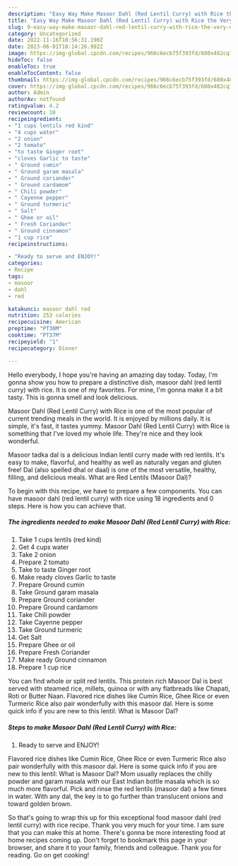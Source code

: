 ```yaml
---
description: "Easy Way Make Masoor Dahl (Red Lentil Curry) with Rice the Very Delicious"
title: "Easy Way Make Masoor Dahl (Red Lentil Curry) with Rice the Very Delicious"
slug: 9-easy-way-make-masoor-dahl-red-lentil-curry-with-rice-the-very-delicious
category: Uncategorized
date: 2022-11-16T10:56:31.190Z
date: 2023-06-01T18:14:26.992Z
image: https://img-global.cpcdn.com/recipes/966c6ecb75f393fd/680x482cq70/masoor-dahl-red-lentil-curry-with-rice-recipe-main-photo.jpg
hideToc: false
enableToc: true
enableTocContent: false
thumbnail: https://img-global.cpcdn.com/recipes/966c6ecb75f393fd/680x482cq70/masoor-dahl-red-lentil-curry-with-rice-recipe-main-photo.jpg
cover: https://img-global.cpcdn.com/recipes/966c6ecb75f393fd/680x482cq70/masoor-dahl-red-lentil-curry-with-rice-recipe-main-photo.jpg
author: Admin
authorAv: notfound
ratingvalue: 4.2
reviewcount: 10
recipeingredient:
- "1 cups lentils red kind"
- "4 cups water"
- "2 onion"
- "2 tomato"
- "to taste Ginger root"
- "cloves Garlic to taste"
- " Ground cumin"
- " Ground garam masala"
- " Ground coriander"
- " Ground cardamom"
- " Chili powder"
- " Cayenne pepper"
- " Ground turmeric"
- " Salt"
- " Ghee or oil"
- " Fresh Coriander"
- " Ground cinnamon"
- "1 cup rice"
recipeinstructions:

- "Ready to serve and ENJOY!"
categories:
- Recipe
tags:
- masoor
- dahl
- red

katakunci: masoor dahl red 
nutrition: 253 calories
recipecuisine: American
preptime: "PT30M"
cooktime: "PT37M"
recipeyield: "1"
recipecategory: Dinner

---
```



Hello everybody, I hope you're having an amazing day today. Today, I'm gonna show you how to prepare a distinctive dish, masoor dahl (red lentil curry) with rice. It is one of my favorites. For mine, I'm gonna make it a bit tasty. This is gonna smell and look delicious.

Masoor Dahl (Red Lentil Curry) with Rice is one of the most popular of current trending meals in the world. It is enjoyed by millions daily. It is simple, it's fast, it tastes yummy. Masoor Dahl (Red Lentil Curry) with Rice is something that I've loved my whole life. They're nice and they look wonderful.

Masoor tadka dal is a delicious Indian lentil curry made with red lentils. It&#39;s easy to make, flavorful, and healthy as well as naturally vegan and gluten free! Dal (also spelled dhal or daal) is one of the most versatile, healthy, filling, and delicious meals. What are Red Lentils (Masoor Dal)?


To begin with this recipe, we have to prepare a few components. You can have masoor dahl (red lentil curry) with rice using 18 ingredients and 0 steps. Here is how you can achieve that.

<!--inarticleads1-->

##### The ingredients needed to make Masoor Dahl (Red Lentil Curry) with Rice:

1. Take 1 cups lentils (red kind)
1. Get 4 cups water
1. Take 2 onion
1. Prepare 2 tomato
1. Take to taste Ginger root
1. Make ready cloves Garlic to taste
1. Prepare  Ground cumin
1. Take  Ground garam masala
1. Prepare  Ground coriander
1. Prepare  Ground cardamom
1. Take  Chili powder
1. Take  Cayenne pepper
1. Take  Ground turmeric
1. Get  Salt
1. Prepare  Ghee or oil
1. Prepare  Fresh Coriander
1. Make ready  Ground cinnamon
1. Prepare 1 cup rice


You can find whole or split red lentils. This protein rich Masoor Dal is best served with steamed rice, millets, quinoa or with any flatbreads like Chapati, Roti or Butter Naan. Flavored rice dishes like Cumin Rice, Ghee Rice or even Turmeric Rice also pair wonderfully with this masoor dal. Here is some quick info if you are new to this lentil: What is Masoor Dal? 

<!--inarticleads2-->

##### Steps to make Masoor Dahl (Red Lentil Curry) with Rice:


1. Ready to serve and ENJOY!

Flavored rice dishes like Cumin Rice, Ghee Rice or even Turmeric Rice also pair wonderfully with this masoor dal. Here is some quick info if you are new to this lentil: What is Masoor Dal? Mom usually replaces the chilly powder and garam masala with our East Indian bottle masala which is so much more flavorful. Pick and rinse the red lentils (masoor dal) a few times in water. With any dal, the key is to go further than translucent onions and toward golden brown. 

So that's going to wrap this up for this exceptional food masoor dahl (red lentil curry) with rice recipe. Thank you very much for your time. I am sure that you can make this at home. There's gonna be more interesting food at home recipes coming up. Don't forget to bookmark this page in your browser, and share it to your family, friends and colleague. Thank you for reading. Go on get cooking!
